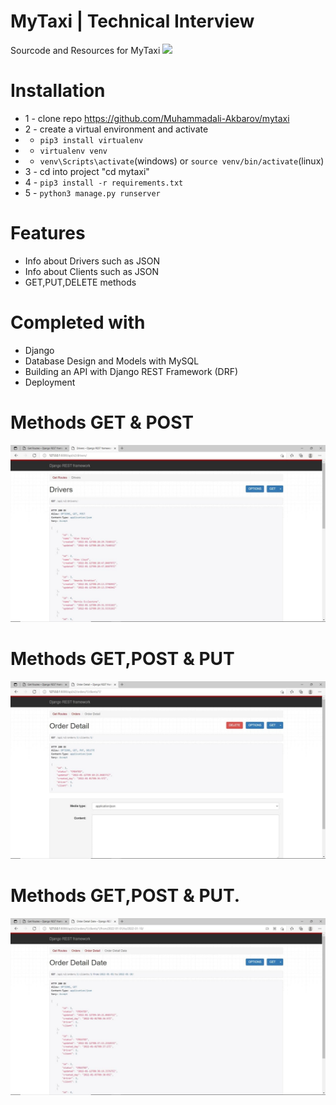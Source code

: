 # MyTaxi | Technical Interview 
Sourcode and Resources for MyTaxi
<img src="https://disrupt-africa.com/wp-content/uploads/2015/06/mytaxi.jpg">



# Installation
* 1 - clone repo https://github.com/Muhammadali-Akbarov/mytaxi
* 2 - create a virtual environment and activate
*  - ```pip3 install virtualenv```
*  - ```virtualenv venv```
*  - ```venv\Scripts\activate```(windows) or ```source venv/bin/activate```(linux)
* 3 - cd into project "cd mytaxi"
* 4 - ```pip3 install -r requirements.txt```
* 5 - ```python3 manage.py runserver```


# Features
* Info about Drivers such as JSON
* Info about Clients such as JSON
* GET,PUT,DELETE methods

# Completed with
* Django 
* Database Design and Models with MySQL
* Building an API with Django REST Framework (DRF)
* Deployment


# Methods GET & POST
<img src="./assets/images/img1.jpg">

# Methods GET,POST & PUT
<img src="./assets/images/img2.jpg">

# Methods GET,POST & PUT.
<img src="./assets/images/img3.jpg">  



